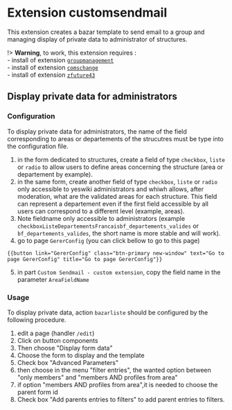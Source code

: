 # Extension customsendmail

This extension creates a bazar template to send email to a group and managing display of private data to administrator of structures.

!> **Warning**, to work, this extension requires :  
    - install of extension [`groupmanagement`](https://github.com/J9rem/yeswiki-extension-groupmanagement#english)  
    - install of extension [`comschange`](https://github.com/J9rem/yeswiki-extension-comschange#english)  
    - install of extension [`zfuture43`](https://github.com/J9rem/yeswiki-extension-zfuture43#english)

## Display private data for administrators

### Configuration

To display private data for administrators, the name of the field corresponding to areas or departements of the strucutres must be type into the configuration file.

  1. in the form dedicated to structures, create a field of type `checkbox`, `liste` or `radio` to allow users to define areas concerning the structure (area or departement by example).
  2. in the same form, create another field of type `checkbox`, `liste` or `radio` only accessible to yeswiki administrators and whiwh allows, after moderation, what are the validated areas for each structure. This field can represent a departement even if the first field accessible by all users can correspond to a different level (example, areas).
  3. Note fieldname only accessible to administrators (example `checkboxListeDepartementsFrancaisbf_departements_valides` or `bf_departements_valides`, the short name is more stable and will work).
  4. go to page `GererConfig` (you can click bellow to go to this page)
  ```yeswiki preview=70px
  {{button link="GererConfig" class="btn-primary new-window" text="Go to page GererConfig" title="Go to page GererConfig"}}
  ```
  5. in part `Custom Sendmail - custom extension`, copy the field name in the parameter `AreaFieldName`


### Usage

To display private data, action `bazarliste` should be configured by the following procedure.

 1. edit a page (handler `/edit`)
 2. Click on button components
 3. Then choose "Display form data"
 4. Choose the form to display and the template
 5. Check box "Advanced Parameters"
 6. then choose in the menu "filter entries", the wanted option between "only members" and "members AND profiles from area"
 7. if option "members AND profiles from area",it is needed to choose the parent form id
 8. Check box "Add parents entries to filters" to add parent entries to filters.